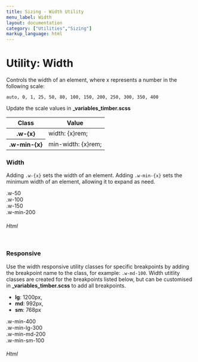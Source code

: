 ```yaml
---
title: Sizing - Width Utility
menu_label: Width
layout: documentation
category: ["Utilities","Sizing"]
markup_language: html
---
```


<div class="section-block">
  <div class="row pt-40 pt-md-40">
    <div class="col w-9/12 w-md-full order-2 content-inner">
      <h1 class="font-light">Utility: Width</h1>
      <p class="mb-10">Controls the width of an element, where x represents a number in the following scale:</p>
      <p><code class="color-indigo font-bold">auto, 0, 1, 25, 50, 80, 100, 150, 200, 250, 300, 350, 400</code></p>
      <p>Update the scale values in <strong>_variables_timber.scss</strong></p>
      <!-- Classes -->
      <div class="table-scrollable">
        <table class="table size-md rounded bg-white">
          <thead>
            <tr>
              <th> Class </th>
              <th> Value </th>
            </tr>
          </thead>
          <tbody class="font-mono">
            <tr>
              <th class="color-indigo">.w-{x}</th>
              <td> width: {x}rem; </td>
            </tr>
            <tr>
              <th class="color-indigo">.w-min-{x}</th>
              <td> min-width: {x}rem; </td>
            </tr>
          </tbody>
        </table>
      </div>
      <!-- Classes End -->
      <!-- Demo Block -->
      <div class="demo-block mt-80">
        <h3 class="font-light">Width</h3>
        <p>Adding <code class="color-indigo font-bold">.w-{x}</code> sets the width of an element. Adding <code class="color-indigo font-bold">.w-min-{x}</code> sets the minimum width of an element, allowing it to expand as need.</p>
        <div class="p-30 flex flex-wrap justify-around rounded bg-grey-ultralight">
          <div class="w-50 m-5 rounded center bg-grey-darkest color-white">.w-50</div>
          <div class="w-100 m-5 rounded center bg-grey-darkest color-white">.w-100</div>
          <div class="w-150 m-5 rounded center bg-grey-darkest color-white">.w-150</div>
          <div class="w-min-200 m-5 rounded center bg-grey-darkest color-white">.w-min-200</div>
        </div>
      </div>
      <!-- Demo Block End -->
      <!-- code -->
      <h6 class="uppercase">Html</h6>
      <div class="rounded p-20 overflow-y-scroll mb-0 bg-gradient-grey-ultralight border-l border-4 border-solid border-indigo">
        <pre class="m-0 language-html"><code class="inline-block scrolling-touch"><!--<div class="p-30 flex flex-wrap justify-around rounded bg-grey-ultralight">
	<div class="w-50 m-5 rounded center bg-grey-darkest color-white">.w-50</div>
	<div class="w-100 m-5 rounded center bg-grey-darkest color-white">.w-100</div>
	<div class="w-150 m-5 rounded center bg-grey-darkest color-white">.w-150</div>
	<div class="w-min-200 m-5 rounded center bg-grey-darkest color-white">.w-min-200</div>
</div>
--></code></pre>
      </div>
      <!-- code -->
      <!-- Demo Block -->
      <div class="demo-block mt-80">
        <h3 class="font-light">Responsive</h3>
        <p>Use the width responsive utility classes for specific breakpoints by adding the breakpoint name to the class, for example: <code class="color-indigo font-bold">.w-md-100</code>. Width utitlity classes are created for the breakpoints listed below, but can be customised in <strong>_variables_timber.scss</strong> to add all breakpoints.</p>
        <ul class="list-none">
          <li><strong>lg</strong>: 1200px,</li>
          <li><strong>md</strong>: 992px,</li>
          <li><strong>sm</strong>: 768px</li>
        </ul>
        <div class="p-30 flex flex-wrap justify-around rounded bg-grey-ultralight">
          <div class="w-min-400 w-min-lg-300 w-min-md-200 w-min-sm-100 m-5 rounded center bg-grey-darkest color-white">.w-min-400<br>.w-min-lg-300<br>.w-min-md-200<br>.w-min-sm-100</div>
        </div>
      </div>
      <!-- Demo Block End -->
      <!-- code -->
      <h6 class="uppercase">Html</h6>
      <div class="rounded p-20 overflow-y-scroll mb-0 bg-gradient-grey-ultralight border-l border-4 border-solid border-indigo">
        <pre class="m-0 language-html"><code class="inline-block scrolling-touch"><!--<div class="p-30 flex flex-wrap justify-around rounded bg-grey-ultralight">
	<div class="w-min-400 w-min-lg-300 w-min-md-200 w-min-sm-100 m-5 rounded center bg-grey-darkest color-white">.w-min-400<br>.w-min-lg-300<br>.w-min-md-200<br>.w-min-sm-100</div>
</div>
--></code></pre>
      </div>
      <!-- code -->
    </div>
    <!-- Content Inner End -->
  </div>
</div>
